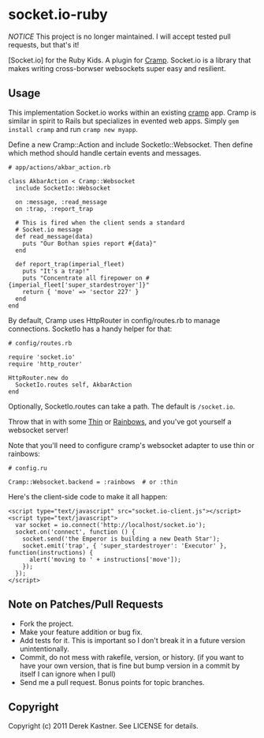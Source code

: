 # socket.io-ruby

*NOTICE* This project is no longer maintained. I will accept tested pull requests, but that's it!

[Socket.io] for the Ruby Kids. A plugin for [Cramp](http://cramp.in/). Socket.io is a library that makes writing cross-borwser websockets super easy and resilient.

## Usage

This implementation Socket.io works within an existing [cramp](http://cramp.in/) app. 
Cramp is similar in spirit to Rails but specializes in evented web apps. Simply 
`gem install cramp` and run `cramp new myapp`.

Define a new Cramp::Action and include SocketIo::Websocket. Then define which 
method should handle certain events and messages.

    # app/actions/akbar_action.rb
    
    class AkbarAction < Cramp::Websocket
      include SocketIo::Websocket

      on :message, :read_message
      on :trap, :report_trap
      
      # This is fired when the client sends a standard 
      # Socket.io message
      def read_message(data)
        puts "Our Bothan spies report #{data}"
      end
      
      def report_trap(imperial_fleet)
        puts "It's a trap!"
        puts "Concentrate all firepower on #{imperial_fleet['super_stardestroyer']}"
        return { 'move' => 'sector 227' }
      end
    end

By default, Cramp uses HttpRouter in config/routes.rb to manage connections. SocketIo has a handy helper for that:

    # config/routes.rb
    
    require 'socket.io'
    require 'http_router'
    
    HttpRouter.new do
      SocketIo.routes self, AkbarAction
    end

Optionally, SocketIo.routes can take a path. The default is `/socket.io`.

Throw that in with some [Thin](http://code.macournoyer.com/thin/) or [Rainbows](http://rainbows.rubyforge.org), and you've got yourself a websocket server!

Note that you'll need to configure cramp's websocket adapter to use thin or rainbows:

    # config.ru
    
    Cramp::Websocket.backend = :rainbows  # or :thin

Here's the client-side code to make it all happen:

    <script type="text/javascript" src="socket.io-client.js"></script>
    <script type="text/javascript">
      var socket = io.connect('http://localhost/socket.io');
      socket.on('connect', function () {
        socket.send('the Emperor is building a new Death Star');
        socket.emit('trap', { 'super_stardestroyer': 'Executor' }, function(instructions) {
          alert('moving to ' + instructions['move']);
        });
      });
    </script>

## Note on Patches/Pull Requests
 
* Fork the project.
* Make your feature addition or bug fix.
* Add tests for it. This is important so I don't break it in a
  future version unintentionally.
* Commit, do not mess with rakefile, version, or history.
  (if you want to have your own version, that is fine but bump version in a commit by itself I can ignore when I pull)
* Send me a pull request. Bonus points for topic branches.

## Copyright

Copyright (c) 2011 Derek Kastner. See LICENSE for details.
